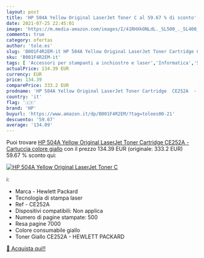 ```yaml
---
layout: post
title: 'HP 504A Yellow Original LaserJet Toner C al 59.67 % di sconto'
date: 2021-07-25 22:45:01
image: 'https://m.media-amazon.com/images/I/41RHXkONLdL._SL500_._SL400_.jpg'
comments: true
category: ofertas
author: 'tole.es'
slug: 'B001F4R2EM-it HP 504A Yellow Original LaserJet Toner Cartridge CE252A -...'
sku: 'B001F4R2EM-it'
tags: [ 'Accessori per stampanti a inchiostro e laser','Informatica','Stampanti e accessori','Toner','hp', ]
actualPrice: 134.39 EUR
currency: EUR
price: 134.39
comparePrice: 333.2 EUR
prodname: 'HP 504A Yellow Original LaserJet Toner Cartridge  CE252A  - Cartuccia colore giallo'
country: 'it'
flag: '🇮🇹'
brand: 'HP'
buyurl: 'https://www.amazon.it/dp/B001F4R2EM/?tag=tolees00-21'
descuento: '59.67'
average: '134.09'
---
```


Puoi trovare [HP 504A Yellow Original LaserJet Toner Cartridge  CE252A  - Cartuccia colore giallo](https://www.amazon.it/dp/B001F4R2EM/?tag=tolees00-21) con il prezzo 134.39 EUR (originale: 333.2 EUR) 59.67 % sconto qui:

[![HP 504A Yellow Original LaserJet Toner C](https://m.media-amazon.com/images/I/41RHXkONLdL._SL500_._SL400_.jpg)](https://www.amazon.it/dp/B001F4R2EM/?tag=tolees00-21)

ℹ️:

- Marca - Hewlett Packard
- Tecnologia di stampa laser
- Ref - CE252A
- Dispositivi compatibili: Non applica
- Numero di pagine stampate: 500
- Resa pagine 7000
- Colore consumabile giallo
- Toner Giallo CE252A - HEWLETT PACKARD

[🛒 Acquista qui!!](https://www.amazon.it/dp/B001F4R2EM/?tag=tolees00-21)
